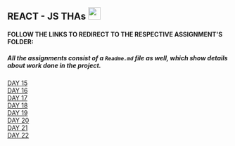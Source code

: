 ## REACT - JS THAs <img src="https://cdn4.iconfinder.com/data/icons/logos-3/600/React.js_logo-512.png"  width="28px"/>


#### FOLLOW THE LINKS TO REDIRECT TO THE RESPECTIVE ASSIGNMENT'S FOLDER:
##### All the assignments consist of a ```Readme.md``` file as well, which show details about work done in the project.
[DAY 15](https://github.com/saksshham/Frontend---DEVSNEST/tree/main/react-js/src/DAY%2015)\
[DAY 16](https://github.com/saksshham/Frontend---DEVSNEST/tree/main/react-js/src/DAY%2016)\
[DAY 17](https://github.com/saksshham/Frontend---DEVSNEST/tree/main/react-js/src/DAY%2017)\
[DAY 18](https://github.com/saksshham/Frontend---DEVSNEST/tree/main/react-js/src/DAY%2018)\
[DAY 19](https://github.com/saksshham/Frontend---DEVSNEST/tree/main/react-js/src/DAY%2019)\
[DAY 20](https://github.com/saksshham/Frontend---DEVSNEST/tree/main/react-js/src/DAY%2020)\
[DAY 21](https://github.com/saksshham/DEVSNEST-Frontend/tree/main/react-js/src/DAY%2021)\
[DAY 22](https://github.com/saksshham/DEVSNEST-Frontend/tree/main/react-js/src/DAY%2022)


